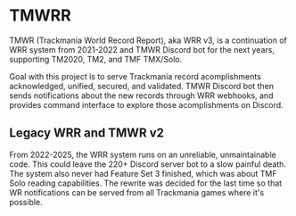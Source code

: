 # TMWRR

TMWR (Trackmania World Record Report), aka WRR v3, is a continuation of WRR system from 2021-2022 and TMWR Discord bot for the next years, supporting TM2020, TM2, and TMF TMX/Solo.

Goal with this project is to serve Trackmania record acomplishments acknowledged, unified, secured, and validated. TMWR Discord bot then sends notifications about the new records through WRR webhooks, and provides command interface to explore those acomplishments on Discord.

## Legacy WRR and TMWR v2

From 2022-2025, the WRR system runs on an unreliable, unmaintainable code. This could leave the 220+ Discord server bot to a slow painful death. The system also never had Feature Set 3 finished, which was about TMF Solo reading capabilities. The rewrite was decided for the last time so that WR notifications can be served from all Trackmania games where it's possible.
